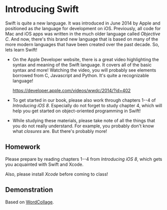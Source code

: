 # Introducing Swift

Swift is quite a new language. It was introduced in June 2014 by Apple and positioned as *the* language for development on iOS. Previously, all code for Mac and iOS apps was written in the much older language called *Objective C*. And now, there's this brand new language that is based on many of the more modern languages that have been created over the past decade. So, lets learn Swift!

- On the Apple Developer website, there is a great video highlighting the syntax and meaning of the Swift language. It covers all of the basic syntax and more! Watching the video, you will probably see elements borrowed from C, Javascript and Python. It's quite a recognizable language!

    <https://developer.apple.com/videos/wwdc/2014/?id=402>

- To get started in our book, please also work through chapters 1--4 of  *Introducing iOS 8*. Especially do not forget to study chapter 4, which will help you get started on object-oriented programming in Swift!

- While studying these materials, please take note of all the things that you do not really understand. For example, you probably don't know what *closures* are. But there's probably more!

## Homework

Please prepare by reading chapters 1--4 from *Introducing iOS 8*, which gets you acquainted with Swift and Xcode.

Also, please install *Xcode* before coming to class!

## Demonstration

Based on [WordCollage](http://swifteducation.github.io/teaching_app_development_with_swift/wordcollage.html).
